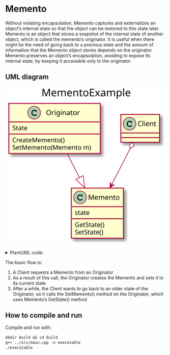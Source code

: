 # Memento
Without violating encapsulation, Memento captures and externalizes an object’s internal state so that the object can be restored to this state later.
Memento is an object that stores a snapshot of the internal state of another object, which is called the memento’s originator. It is useful when there might be the need of going back to a previous state and the amount of information that the Memento object stores depends on the originator. Memento preserves an object’s encapsulation, avoiding to expose its internal state, by keeping it accessible only to the originator.

## UML diagram
![MementoPattern](../../uml_diagrams/memento.svg)

<details>
<summary>PlantUML code:</summary>

```
@startuml
title MementoExample

class Memento{
    GetState()
    SetState()
    state
}

class Originator{
    CreateMemento()
    SetMemento(Memento m)
    State
}

class Client

Originator --|> Memento
Client o--> Memento

@enduml
```

</details>

The basic flow is:
1. A Client requests a Memento from an Originator
2. As a result of this call, the Originator creates the Memento and sets it to its current state
3. After a while, the Client wants to go back to an older state of the Originator, so it calls the SetMemento() method on the Originator, which uses Memento’s GetState() method

## How to compile and run
Compile and run with:
```
mkdir build && cd build
g++ ../src/main.cpp -o executable
./executable
```

